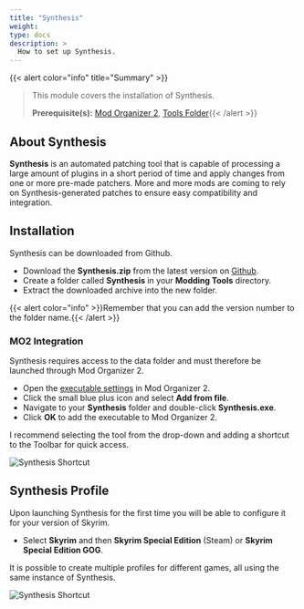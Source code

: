 ```yaml
---
title: "Synthesis"
weight:
type: docs
description: >
  How to set up Synthesis.
---
```


{{< alert color="info" title="Summary" >}}
> This module covers the installation of Synthesis.<p>
> **Prerequisite(s):** [Mod Organizer 2](/bg/tool-setup/mo2/), [Tools Folder](/bg/tool-setup/tools-folder/){{< /alert >}}

## About Synthesis

**Synthesis** is an automated patching tool that is capable of processing a large amount of plugins in a short period of time and apply changes from one or more pre-made patchers. More and more mods are coming to rely on Synthesis-generated patches to ensure easy compatibility and integration.

## Installation

Synthesis can be downloaded from Github.

- Download the **Synthesis.zip** from the latest version on [Github](https://github.com/Mutagen-Modding/Synthesis/releases).
- Create a folder called **Synthesis** in your **Modding Tools** directory.
- Extract the downloaded archive into the new folder.

{{< alert color="info" >}}Remember that you can add the version number to the folder name.{{< /alert >}}

### MO2 Integration

Synthesis requires access to the data folder and must therefore be launched through Mod Organizer 2.

- Open the [executable settings](/Pictures/bg/mo2-executables-settings.png) in Mod Organizer 2.
- Click the small blue plus icon and select **Add from file**.
- Navigate to your **Synthesis** folder and double-click **Synthesis.exe**.
- Click **OK** to add the executable to Mod Organizer 2.

I recommend selecting the tool from the drop-down and adding a shortcut to the Toolbar for quick access.

![Synthesis Shortcut](/Pictures/bg/tool-setup/synthesis/synthesis-shortcut.png)

## Synthesis Profile

Upon launching Synthesis for the first time you will be able to configure it for your version of Skyrim.

- Select **Skyrim** and then **Skyrim Special Edition** (Steam) or **Skyrim Special Edition GOG**.

It is possible to create multiple profiles for different games, all using the same instance of Synthesis.

![Synthesis Shortcut](/Pictures/bg/tool-setup/synthesis/synthesis-configuration.png)